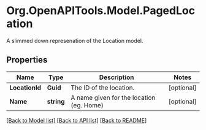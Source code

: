 # Org.OpenAPITools.Model.PagedLocation
A slimmed down represenation of the Location model.
## Properties

Name | Type | Description | Notes
------------ | ------------- | ------------- | -------------
**LocationId** | **Guid** | The ID of the location. | [optional] 
**Name** | **string** | A name given for the location (eg. Home) | [optional] 

[[Back to Model list]](../README.md#documentation-for-models) [[Back to API list]](../README.md#documentation-for-api-endpoints) [[Back to README]](../README.md)

